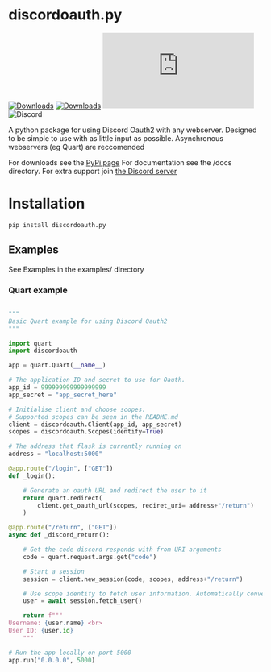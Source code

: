 # discordoauth.py

[![Downloads](https://pepy.tech/badge/discordoauth-py)](https://pepy.tech/project/discordoauth-py)
[![Downloads](https://pepy.tech/badge/discordoauth-py/month)](https://pepy.tech/project/discordoauth-py)
![Version](https://img.shields.io/pypi/v/discordoauth.py)
![Discord](https://img.shields.io/discord/937336250191458334?label=discord)

A python package for using Discord Oauth2 with any webserver. 
Designed to be simple to use with as little input as possible.
Asynchronous webservers (eg Quart) are reccomended

For downloads see the [PyPi page](https://pypi.org/project/discordoauth.py/)
For documentation see the /docs directory.
For extra support join [the Discord server](https://discord.gg/5EhsXvShBE)


# Installation
```pip install discordoauth.py```


## Examples

See Examples in the examples/ directory

### Quart example
```python

"""
Basic Quart example for using Discord Oauth2
"""

import quart
import discordoauth 

app = quart.Quart(__name__)

# The application ID and secret to use for Oauth.
app_id = 999999999999999999
app_secret = "app_secret_here"

# Initialise client and choose scopes.
# Supported scopes can be seen in the README.md
client = discordoauth.Client(app_id, app_secret)
scopes = discordoauth.Scopes(identify=True)

# The address that flask is currently running on
address = "localhost:5000"

@app.route("/login", ["GET"])
def _login():

    # Generate an oauth URL and redirect the user to it
    return quart.redirect(
        client.get_oauth_url(scopes, rediret_uri= address+"/return")
    )

@app.route("/return", ["GET"])
async def _discord_return():

    # Get the code discord responds with from URI arguments
    code = quart.request.args.get("code")

    # Start a session
    session = client.new_session(code, scopes, address+"/return")

    # Use scope identify to fetch user information. Automatically converts code to access token
    user = await session.fetch_user()

    return f"""
Username: {user.name} <br>
User ID: {user.id}
    """

# Run the app locally on port 5000
app.run("0.0.0.0", 5000)

```

